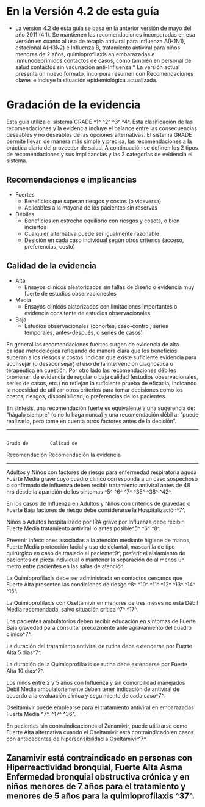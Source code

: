 En la Versión 4.2 de esta guía
==============================

* La versión 4.2 de esta guía se basa en la anterior versión de mayo del año 2011 (4.1). Se mantienen las recomendaciones incorporadas en esa versión en cuanto al uso de terapia antiviral para Influenza A(H1N1), estacional A(H3N2) e Influenza B, tratamiento antiviral para niños menores de 2 años, quimioprofilaxis en embarazadas e inmunodeprimidos contactos de casos, como también en personal de salud contactos sin vacunación anti-Influenza * La versión actual presenta un nuevo formato, incorpora resumen con Recomendaciones claves e incluye la situación epidemiológica actualizada.

Gradación de la evidencia
=========================

Esta guía utiliza el sistema GRADE ^1^ ^2^ ^3^ ^4^.  Esta clasificación de las recomendaciones y la evidencia incluye el balance entre las consecuencias deseables y no deseables de las opciones alternativas. El sistema GRADE permite llevar, de manera más simple y precisa, las recomendaciones a la práctica diaria del proveedor de salud. A continuación se definen los 2 tipos de recomendaciones y sus implicancias y las 3 categorías de evidencia el sistema.

Recomendaciones e implicancias
------------------------------

* Fuertes
    * Beneficios que superan riesgos y costos (o viceversa)
    * Aplicables a la mayoría de los pacientes sin reservas
* Débiles
    * Beneficios en estrecho equilibrio con riesgos y cosots, o bien inciertos
    * Cualquier alternativa puede ser igualmente razonable
    * Desición en cada caso individual según otros criterios (acceso,
preferencias, costo)

Calidad de la evidencia
-----------------------

* Alta
    * Ensayos clínicos aleatorizados sin fallas de diseño o evidencia muy fuerte
de estudios observacionesles
* Media
    * Ensayos clínicos alatorizados con limitaciones importantes o evidencia
consitente de estudios observacionales
* Baja
    * Estudios observacionales (cohortes, caso-control, series temporales,
antes-después, o series de casos)

En general las recomendaciones fuertes surgen de evidencia de alta calidad metodológica reflejando de manera clara que los beneficios superan a los riesgos y costos. Indican que existe suficiente evidencia para aconsejar (o desaconsejar) el uso de la intervención diagnóstica o terapéutica en cuestión. Por otro lado las recomendaciones débiles provienen de evidencia de regular o baja calidad (estudios observacionales, series de casos, etc.) no reflejan la suficiente prueba de eficacia, indicando la necesidad de utilizar otros
criterios para tomar decisiones como los costos, riesgos, disponibilidad, o preferencias de los pacientes.

En síntesis, una recomendación fuerte es equivalente a una sugerencia de: “hágalo siempre” (o no lo haga nunca) y una recomendación débil a: “puede realizarlo, pero tome en cuenta otros factores antes de la decisión”.

-------------------------------------------------------------------------------------------------------
                                                                           Grado de        Calidad de
Recomendación                                                              Recomendación   la evidencia
-------------------------------------------------------------------------  -------------   ------------
Adultos y Niños con factores de riesgo para enfermedad respiratoria aguda  Fuerte          Media
grave cuyo cuadro clínico corresponda a un caso sospechoso o confirmado
de influenza deben recibir tratamiento antiviral antes de 48 hrs desde la
aparición de los síntomas ^5^ ^6^ ^7^ ^35^ ^38^ ^42^.

En los casos de Influenza en Adultos y Niños con criterios de gravedad o   Fuerte          Baja
factores de riesgo debe considerarse la Hospitalización^7^.

Niños o Adultos hospitalizado por IRA grave por Influenza debe recibir     Fuerte          Media
tratamiento antiviral lo antes posible^5^ ^6^ ^8^.

Prevenir infecciones asociadas a la atención mediante higiene de manos,    Fuerte          Media
protección facial y uso de delantal, mascarilla de tipo quirúrgico en
caso de traslado el paciente^9^, preferir el aislamiento de pacientes en 
pieza individual o mantener la separación de al menos un metro entre
pacientes en las salas de atención.

La Quimioprofilaxis debe ser administrada en contactos cercanos que        Fuerte          Alta
presenten las condiciones de riesgo ^8^ ^10^ ^11^ ^12^ ^13^ ^14^
^15^.

La Quimioprofilaxis con Oseltamivir en menores de tres meses no está       Débil           Media
recomendada, salvo situación crítica ^7^ ^17^.

Los pacientes ambulatorios deben recibir educación en síntomas de          Fuerte          Baja
gravedad para consultar precozmente ante agravamiento del cuadro
clínico^7^.

La duración del tratamiento antiviral de rutina debe extenderse por        Fuerte          Alta
5 días^7^.

La duración de la Quimioprofilaxis de rutina debe extenderse por           Fuerte          Alta
10 días^7^.

Los niños entre 2 y 5 años con Influenza y sin comorbilidad manejados      Débil           Media
ambulatoriamente deben tener indicación de antiviral de acuerdo a la
evaluación clínica y seguimiento de cada caso^7^.

Oseltamivir puede emplearse para el tratamiento antiviral en embarazadas   Fuerte          Media
 ^7^. ^17^ ^36^.

En pacientes sin contraindicaciones al Zanamivir, puede utilizarse como    Fuerte          Alta
alternativa cuando el Oseltamivir está contraindicado en casos con
antecedentes de hipersensibilidad a Oseltamivir^7^.

Zanamivir está contraindicado en personas con Hiperreactividad bronquial,  Fuerte          Alta
Asma Enfermedad bronquial obstructiva crónica y en niños menores de 7
años para el tratamiento y menores de 5 años para la quimioprofilaxis
^37^.
-------------------------------------------------------------------------------------------------------
